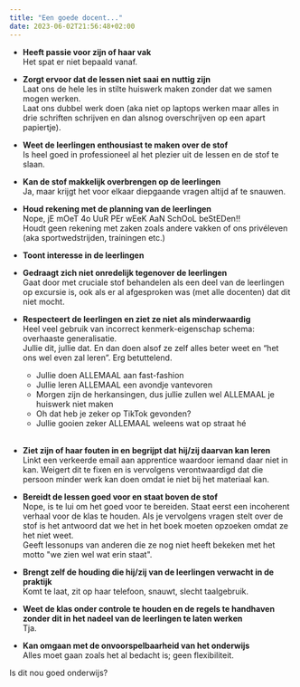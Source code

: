 ```yaml
---
title: "Een goede docent..."
date: 2023-06-02T21:56:48+02:00
---
```


- **Heeft passie voor zijn of haar vak**  
  Het spat er niet bepaald vanaf.

- **Zorgt ervoor dat de lessen niet saai en nuttig zijn**  
  Laat ons de hele les in stilte huiswerk maken zonder dat we samen mogen werken.  
  Laat ons dubbel werk doen (aka niet op laptops werken maar alles in drie schriften schrijven en dan alsnog overschrijven op een apart papiertje).

- **Weet de leerlingen enthousiast te maken over de stof**  
  Is heel goed in professioneel al het plezier uit de lessen en de stof te slaan.

- **Kan de stof makkelijk overbrengen op de leerlingen**  
  Ja, maar krijgt het voor elkaar diepgaande vragen altijd af te snauwen.

- **Houd rekening met de planning van de leerlingen**  
  Nope, jE mOeT 4o UuR PEr wEeK AaN SchOoL beStEDen!!  
  Houdt geen rekening met zaken zoals andere vakken of ons privéleven (aka sportwedstrijden, trainingen etc.)

- **Toont interesse in de leerlingen**
- **Gedraagt zich niet onredelijk tegenover de leerlingen**  
  Gaat door met cruciale stof behandelen als een deel van de leerlingen op excursie is, ook als er al afgesproken was (met alle docenten) dat dit niet mocht.

- **Respecteert de leerlingen en ziet ze niet als minderwaardig**  
  Heel veel gebruik van incorrect kenmerk-eigenschap schema: overhaaste generalisatie.  
  Jullie dit, jullie dat. En dan doen alsof ze zelf alles beter weet en “het ons wel even zal leren”. Erg betuttelend.  
    - Jullie doen ALLEMAAL aan fast-fashion
    - Jullie leren ALLEMAAL een avondje vantevoren
    - Morgen zijn de herkansingen, dus jullie zullen wel ALLEMAAL je huiswerk niet maken
    - Oh dat heb je zeker op TikTok gevonden?
    - Jullie gooien zeker ALLEMAAL weleens wat op straat hé <br><br>  
      

- **Ziet zijn of haar fouten in en begrijpt dat hij/zij daarvan kan leren**  
  Linkt een verkeerde email aan apprentice waardoor iemand daar niet in kan. Weigert dit te fixen en is vervolgens verontwaardigd dat die persoon minder werk kan doen omdat ie niet bij het materiaal kan.

- **Bereidt de lessen goed voor en staat boven de stof**  
  Nope, is te lui om het goed voor te bereiden. Staat eerst een incoherent verhaal voor de klas te houden. Als je vervolgens vragen stelt over de stof is het antwoord dat we het in het boek moeten opzoeken omdat ze het niet weet.  
  Geeft lessonups van anderen die ze nog niet heeft bekeken met het motto "we zien wel wat erin staat".

- **Brengt zelf de houding die hij/zij van de leerlingen verwacht in de praktijk**  
  Komt te laat, zit op haar telefoon, snauwt, slecht taalgebruik.

- **Weet de klas onder controle te houden en de regels te handhaven zonder dit in het nadeel van de leerlingen te laten werken**  
  Tja.

- **Kan omgaan met de onvoorspelbaarheid van het onderwijs**  
  Alles moet gaan zoals het al bedacht is; geen flexibiliteit.

Is dit nou goed onderwijs?
